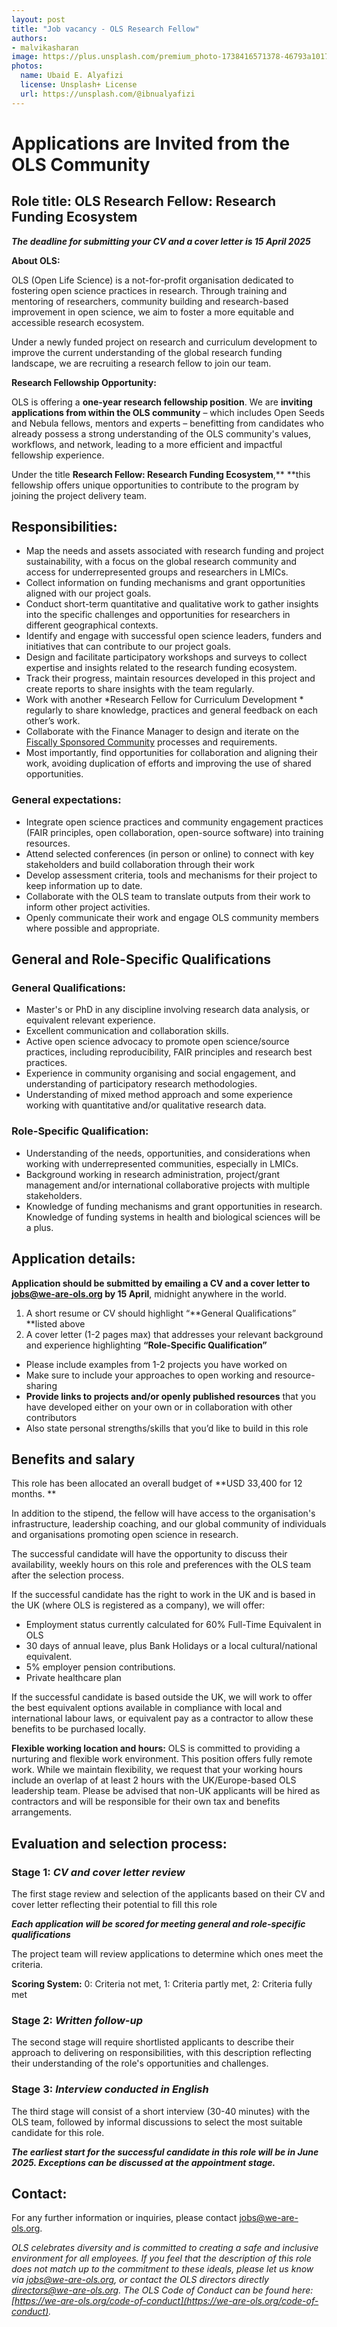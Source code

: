 ```yaml
---
layout: post
title: "Job vacancy - OLS Research Fellow"
authors:
- malvikasharan
image: https://plus.unsplash.com/premium_photo-1738416571378-46793a101767
photos:
  name: Ubaid E. Alyafizi
  license: Unsplash+ License
  url: https://unsplash.com/@ibnualyafizi
---
```


# **Applications are Invited from the OLS Community**

## Role title: OLS Research Fellow: Research Funding Ecosystem

***The deadline for submitting your CV and a cover letter is 15 April 2025***

**About OLS:**

OLS (Open Life Science) is a not-for-profit organisation dedicated to fostering open science practices in research. Through training and mentoring of researchers, community building and research-based improvement in open science, we aim to foster a more equitable and accessible research ecosystem.

Under a newly funded project on research and curriculum development to improve the current understanding of the global research funding landscape, we are recruiting a research fellow to join our team.

**Research Fellowship Opportunity:**

OLS is offering a **one-year research fellowship position**.
We are **inviting applications from within the OLS community** – which includes Open Seeds and Nebula fellows, mentors and experts – benefitting from candidates who already possess a strong understanding of the OLS community's values, workflows, and network, leading to a more efficient and impactful fellowship experience.

Under the title **Research Fellow: Research Funding Ecosystem**,** **this fellowship offers unique opportunities to contribute to the program by joining the project delivery team. 

## Responsibilities:

* Map the needs and assets associated with research funding and project sustainability, with a focus on the global research community and access for underrepresented groups and researchers in LMICs.
* Collect information on funding mechanisms and grant opportunities aligned with our project goals.
* Conduct short-term quantitative and qualitative work to gather insights into the specific challenges and opportunities for researchers in different geographical contexts. 
* Identify and engage with successful open science leaders, funders and initiatives that can contribute to our project goals.
* Design and facilitate participatory workshops and surveys to collect expertise and insights related to the research funding ecosystem.
* Track their progress, maintain resources developed in this project and create reports to share insights with the team regularly.
* Work with another *Research Fellow for Curriculum Development * regularly to share knowledge, practices and general feedback on each other’s work.
* Collaborate with the Finance Manager to design and iterate on the [Fiscally Sponsored Community](https://we-are-ols.org/open-incubator/fiscal-hosting/) processes and requirements. 
* Most importantly, find opportunities for collaboration and aligning their work, avoiding duplication of efforts and improving the use of shared opportunities.

### General expectations:

* Integrate open science practices and community engagement practices (FAIR principles, open collaboration, open-source software) into training resources.
* Attend selected conferences (in person or online) to connect with key stakeholders and build collaboration through their work
* Develop assessment criteria, tools and mechanisms for their project to keep information up to date.
* Collaborate with the OLS team to translate outputs from their work to inform other project activities.
* Openly communicate their work and engage OLS community members where possible and appropriate.

## General and Role-Specific Qualifications

### General Qualifications:

* Master's or PhD in any discipline involving research data analysis, or equivalent relevant experience.
* Excellent communication and collaboration skills.
* Active open science advocacy to promote open science/source practices, including reproducibility, FAIR principles and research best practices.
* Experience in community organising and social engagement, and understanding of participatory research methodologies.
* Understanding of mixed method approach and some experience working with quantitative and/or qualitative research data. 

### Role-Specific Qualification:

* Understanding of the needs, opportunities, and considerations when working with underrepresented communities, especially in LMICs.
* Background working in research administration, project/grant management and/or international collaborative projects with multiple stakeholders.
* Knowledge of funding mechanisms and grant opportunities in research. Knowledge of funding systems in health and biological sciences will be a plus.

## Application details:

**Application should be submitted by emailing a CV and a cover letter to [jobs@we-are-ols.org](mailto:jobs@we-are-ols.org) by 15 April**, midnight anywhere in the world.

1. A short resume or CV should highlight “**General Qualifications” **listed above
2. A cover letter (1-2 pages max) that addresses your relevant background and experience highlighting **“Role-Specific Qualification”**
  * Please include examples from 1-2 projects you have worked on
  * Make sure to include your approaches to open working and resource-sharing
  * **Provide links to projects and/or openly published resources** that you have developed either on your own or in collaboration with other contributors
  * Also state personal strengths/skills that you’d like to build in this role


## Benefits and salary

This role has been allocated an overall budget of **USD 33,400 for 12 months. **

In addition to the stipend, the fellow will have access to the organisation's infrastructure, leadership coaching, and our global community of individuals and organisations promoting open science in research.

The successful candidate will have the opportunity to discuss their availability, weekly hours on this role and preferences with the OLS team after the selection process.

If the successful candidate has the right to work in the UK and is based in the UK (where OLS is registered as a company), we will offer:

* Employment status currently calculated for 60% Full-Time Equivalent in OLS
* 30 days of annual leave, plus Bank Holidays or a local cultural/national equivalent. 
* 5% employer pension contributions.
* Private healthcare plan

If the successful candidate is based outside the UK, we will work to offer the best equivalent options available in compliance with local and international labour laws, or equivalent pay as a contractor to allow these benefits to be purchased locally. 

**Flexible working location and hours:** OLS is committed to providing a nurturing and flexible work environment. This position offers fully remote work. While we maintain flexibility, we request that your working hours include an overlap of at least 2 hours with the UK/Europe-based OLS leadership team. Please be advised that non-UK applicants will be hired as contractors and will be responsible for their own tax and benefits arrangements.

## Evaluation and selection process:

### Stage 1: *CV and cover letter review*

The first stage review and selection of the applicants based on their CV and cover letter reflecting their potential to fill this role

***Each application will be scored for meeting general and role-specific qualifications***

The project team will review applications to determine which ones meet the criteria.

**Scoring System:** 0: Criteria not met, 1: Criteria partly met, 2: Criteria fully met

### Stage 2: *Written follow-up*

The second stage will require shortlisted applicants to describe their approach to delivering on responsibilities, with this description reflecting their understanding of the role's opportunities and challenges.

### Stage 3: *Interview conducted in English*

The third stage will consist of a short interview (30-40 minutes) with the OLS team, followed by informal discussions to select the most suitable candidate for this role.

***The earliest start for the successful candidate in this role will be in June 2025.  Exceptions can be discussed at the appointment stage.***

## **Contact:**

For any further information or inquiries, please contact [jobs@we-are-ols.org](mailto:jobs@we-are-ols.org).

*OLS celebrates diversity and is committed to creating a safe and inclusive environment for all employees. If you feel that the description of this role does not match up to the commitment to these ideals, please let us know via [jobs@we-are-ols.org](mailto:jobs@we-are-ols.org), or contact the OLS directors directly [directors@we-are-ols.org](mailto:directors@we-are-ols.org). The OLS Code of Conduct can be found here: [https://we-are-ols.org/code-of-conduct](https://we-are-ols.org/code-of-conduct).*
